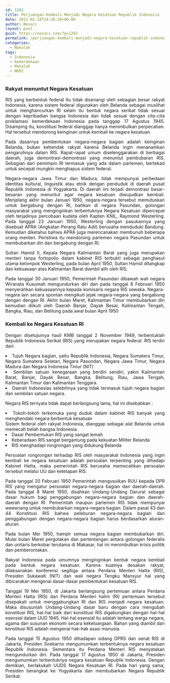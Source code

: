 ```yaml
---
id: 1282
title: Perjuangan Kembali Menjadi Negara Kesatuan Republik Indonesia
date: 2011-02-18T14:38:18+00:00
author: Nesaci
layout: post
guid: https://nesaci.com/?p=1282
permalink: /perjuangan-kembali-menjadi-negara-kesatuan-republik-indonesia/
categories:
  - Makalah
tags:
  - Indonesia
  - Kemerdekaan
  - Makalah
  - NKRI
---
```

<h3 style="text-align: justify;">
  Rakyat menuntut Negara Kesatuan
</h3>

<p style="text-align: justify;">
  RIS yang berbentuk federal itu tidak disenangi oleh sebagian besar rakyat Indonesia, karena sistem federal digunakan oleh Belanda sebagai muslihat untuk menghancurkan RI selain itu bentuk negara serikat tidak sesuai dengan kepribadian bangsa Indonesia dan tidak sesuai dengan cita-cita proklamasi kemerdekaan Indonesia pada tanggap 17 Agustus 1945. Disamping itu, konstitusi federal dianggap hanya menimbulkan perpecahan. Hal tersebut mendorong keinginan untuk kembali ke negara kesatuan.
</p>

<p style="text-align: justify;">
  Pada dasarnya pembentukan negara-negara bagian adalah keinginan Belanda, bukan kehendak rakyat karena Belanda ingin menanamkan pengaruhnya dalam RIS. Rapat-rapat umum diselenggarakan di berbagai daerah, juga demontrasi-demontrasi yang menuntut pembubaran RIS. Sebagian dari pemimpin RI termasuk yang ada dalam parlemen, bertekad untuk secepat mungkin menghapus sistem federal.
</p>

<p style="text-align: justify;">
  Negara-negara Jawa Timur dan Madura, tidak mempunyai perbedaan identitas kultural, linguistik atau etnik dengan penduduk di daerah pusat Republik Indonesia di Yogyakarta. Di daerah iini terjadi demontrasi besar-besaran yang menuntut agar negara kesatuan diwujudkan kembali. Menjelang akhir bulan Januari 1950, negara-negara tersebut memutuskan untuk bergabung dengan RI, bahkan di negara Pasundan, golongan masyarakat yang menginginkan terbentuknya Negara Kesatuan dipercepat oleh terjadinya percobaan kudeta oleh Kapten KNIL, Raymond Westerling. Pada tanggal 23 Januari 1950, Westerling dengan pasukannya yang disebuat APRA (Angkatan Perang Ratu Adil) berusaha menduduki Bandung. Kemudian diketahui bahwa APRA juga merencanakan membunuh beberapa orang menteri. Peristiwa itu mendorong parlemen negara Pasundan untuk membubarkan diri dan bergabung dengan RI.
</p>

<p style="text-align: justify;">
  Sultan Hamid II, Kepala Negara Kalimantan Barat yang juga merupakan menteri tanpa fortopolio dalam kabinet RIS terbukti sebagai penghasut utama kelompok Westerling, pada bulan April 1950, Sultan Hamid ditangkap dan kekuasaan atas Kalimantan Barat diambil alih oleh RIS.
</p>

<p style="text-align: justify;">
  Pada tanggal 30 Januari 1950, Pemerintah Pasundan dibawah wali negara Wiranata Kusumah mengundurkan diri dan pada tanggal 8 Februari 1950 menyerahkan kekuasaannya kepada komisaris negara RIS sewaka. Negara-negara lain secara spontan mengikuti jejak negara-negara yang bergabung dengan dengan RI. Akhir bulan Maret, Kalimantan Timur membubarkan diri kemudian diikuti oleh Daerah Banjar, Dayak Besar, Kalimantan Tengah, Bangka, Riau, dan Belitung pada awal bulan April 1950
</p>

<h3 style="text-align: justify;">
  Kembali ke Negara Kesatuan RI
</h3>

<p style="text-align: justify;">
  Dengan disetujuinya hasil KMB tanggal 2 November 1949, terbentuklah Republik Indonesia Serikat (RIS) yang merupakan negara federal. RIS terdiri dari:
</p>

<li style="text-align: justify;">
  Tujuh Negara bagian, yaitu Republik Indonesia, Negara Sumatera Timur, Negara Sumatera Selatan, Negara Pasundan, Negara Jawa Timur, Negara Madura dan Negara Indonesia Timur (NIT)
</li>
<li style="text-align: justify;">
  Sembilan satuan kenegaraan yang berdiri sendiri, yakni Kalimantan Barat, Banjar, Dayak Besar, Bangka, Belitung, Riau, Jawa Tengah, Kalimantan Timur dan Kalimantan Tenggara.
</li>
<li style="text-align: justify;">
  Daerah Indonesias selebihnya yang tidak termasuk tujuh negara bagian dan sembilan satuan negara.
</li>

<p style="text-align: justify;">
  Negara RIS ternyata tidak dapat berlangsung lama, hal ini disebabkan :
</p>

<li style="text-align: justify;">
  Tokoh-tokoh terkemuka yang duduk dalam kabinet RIS banyak yang menghendaki negara berbentuk kesatuan<br /> Sistem federal oleh rakyat Indonesia, dianggap sebagai alat Belanda untuk memecah belah bangsa Indonesia.
</li>
<li style="text-align: justify;">
  Dasar Pembentukan RIS yang sangat lemah
</li>
<li style="text-align: justify;">
  Keberadaan RIS sangat bergantung pada kekuatan Militer Belanda
</li>
<li style="text-align: justify;">
  RIS menghadapi rongrongan yang didukung Belanda
</li>

<p style="text-align: justify;">
  Persoalan rongrongan terhadap RIS oleh masyarakat Indonesia yang ingin kembali ke negara kesatuan adalah persoalan terpenting yang dihadapi Kabinet Hatta, maka pemerintah RIS berusaha memecahkan persoalan tersebut melalui UU dan ketetapan RIS.
</p>

<p style="text-align: justify;">
  Pada tanggal 20 Februari 1950 Pemerintah mengusulkan RUU kepada DPR RIS yang mengatur persoalan negara-negara bagian dan daerah-daerah. Pada tanggal 8 Maret 1950, disahkan Undang-Undang Darurat sebagai dasar hukum bagi penggabungan negara-negara bagian dan daerah-daerah dengan RI. Pemerintah maupun parlemen RIS tidak mempunyai wewenang untuk membubarkan negara-negara bagian. Dalam pasal 43 dan 44 Konstitusi RIS bahwa peleburan negara-negara bagian dan penggabungan dengan negara-negara bagian harus berdasarkan aturan-aturan.
</p>

<p style="text-align: justify;">
  Pada bulan Mei 1950, hampir semua negara bagian membubarkan diri. Mulai bulan Maret pergolakan dan pertentangan antara golongan federalis dan unitaris berkobar terutama di Makasar, hal ini menimbulkan krisis politik dan pemberontakan.
</p>

<p style="text-align: justify;">
  Rakyat Indonesia pada umumnya menginginkan bentuk negara kembali pada bentuk negara kesatuan. Karena kuatnya desakan rakyat, dilaksanakan konferensi segitiga antara Perdana Menteri Hatta (RIS), Presiden Sukawati (NIT) dan wali negara Tengku Mansyur hal yang dibicarakan mengenai dasar-dasar pembentukan kesatuan RIS.
</p>

<p style="text-align: justify;">
  Tanggal 19 Mei 1950, di Jakarta berlangsung pertemuan antara Perdana Menteri Hatta (RIS) dan Perdana Menteri halim (RI) pertemuan tersebut disepakati untuk menggabungkan RI dan RIS menjadi negara kesatuan. Maka disusunlah Undang-Undang dasar baru dengan cara mengubah konstitusi RIS, hal-hal baik dari konstitusi RIS digabungkan dengan hal-hal esensial dalam UUD 1945. Hal-hal esensial itu adalah tentang warga negara, agama dan susunan ekonomi secara kekeluargaan. Bahan yang diambil dari konstitusi RIS adalah mengenai hak-hak asasi manusia.
</p>

<p style="text-align: justify;">
  Pada tanggal 15 Agustus 1950 dihadapan sidang DPRS dan senat RIS di Jakarta, Presiden Soekarno mengumumkan terbentuknya negara kesatuan Republik Indonesia. Sementara itu Perdana Menteri RIS menyatakan mengundurkan diri. Pada tanggal 17 Agustus 1950 di Jakarta, Presiden mengumumkan terbentuknya negara kesatuan Republik Indonesia. Dengan demikian, berlakukah UUDS Negara Kesatuan RI. Pada hari yang sama, Presiden berangkat ke Yogyakarta dan membubarkan Negara Republik Serikat.
</p>